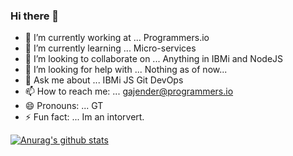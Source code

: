 ### Hi there 👋

- 🔭 I’m currently working at ... Programmers.io
- 🌱 I’m currently learning ... Micro-services
- 👯 I’m looking to collaborate on ... Anything in IBMi and NodeJS
- 🤔 I’m looking for help with ... Nothing as of now... 
- 💬 Ask me about ... IBMi JS Git DevOps
- 📫 How to reach me: ... gajender@programmers.io 
- 😄 Pronouns: ... GT
- ⚡ Fun fact: ... Im an intorvert.

[![Anurag's github stats](https://github-readme-stats.vercel.app/api?username=anuraghazra)](https://github.com/anuraghazra/github-readme-stats)
